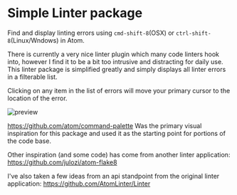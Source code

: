 # Simple Linter package

Find and display linting errors using `cmd-shift-8`(OSX) or
`ctrl-shift-8`(Linux/Wndows) in Atom.

There is currently a very nice linter plugin which many code linters hook into,
however I find it to be a bit too intrusive and distracting for daily use. This
linter package is simplified greatly and simply displays all linter errors in a
filterable list.

Clicking on any item in the list of errors will move your primary cursor to the
location of the error.

![preview](https://raw.github.com/induane/simple-linter/master/preview.png)

https://github.com/atom/command-palette Was the primary visual inspiration for
this package and used it as the starting point for portions of the code base.

Other inspiration (and some code) has come from another linter application:
https://github.com/julozi/atom-flake8

I've also taken a few ideas from an api standpoint from the original linter
application:
https://github.com/AtomLinter/Linter
